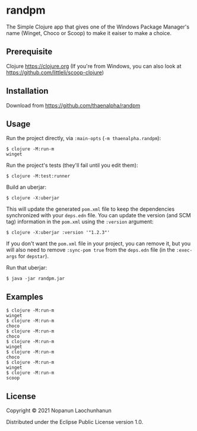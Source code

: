 # randpm

The Simple Clojure app that gives one of the Windows Package Manager's name (Winget, Choco or Scoop) to make it eaiser to make a choice.

## Prerequisite

Clojure https://clojure.org (If you're from Windows, you can also look at https://github.com/littleli/scoop-clojure)

## Installation

Download from https://github.com/thaenalpha/randpm

## Usage

Run the project directly, via `:main-opts` (`-m thaenalpha.randpm`):

    $ clojure -M:run-m
    winget

Run the project's tests (they'll fail until you edit them):

    $ clojure -M:test:runner

Build an uberjar:

    $ clojure -X:uberjar

This will update the generated `pom.xml` file to keep the dependencies synchronized with
your `deps.edn` file. You can update the version (and SCM tag) information in the `pom.xml` using the
`:version` argument:

    $ clojure -X:uberjar :version '"1.2.3"'

If you don't want the `pom.xml` file in your project, you can remove it, but you will
also need to remove `:sync-pom true` from the `deps.edn` file (in the `:exec-args` for `depstar`).

Run that uberjar:

    $ java -jar randpm.jar

## Examples

    $ clojure -M:run-m
    winget
    $ clojure -M:run-m
    choco
    $ clojure -M:run-m
    choco
    $ clojure -M:run-m
    winget
    $ clojure -M:run-m
    choco
    $ clojure -M:run-m
    winget
    $ clojure -M:run-m
    scoop

## License

Copyright © 2021 Nopanun Laochunhanun

Distributed under the Eclipse Public License version 1.0.
